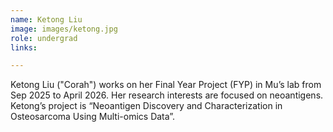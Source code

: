 ```yaml
---
name: Ketong Liu
image: images/ketong.jpg
role: undergrad
links:

---
```

Ketong Liu ("Corah") works on her Final Year Project (FYP) in Mu’s lab from Sep 2025 to April 2026. Her research interests are focused on neoantigens. Ketong’s project is “Neoantigen Discovery and Characterization in Osteosarcoma Using Multi-omics Data”.
